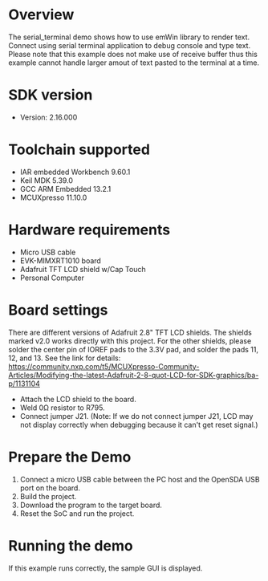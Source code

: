 Overview
========
The serial_terminal demo shows how to use emWin library to render text. Connect using serial terminal application to debug console and type text.
Please note that this example does not make use of receive buffer thus this example cannot handle larger amout of text pasted to the terminal at a time.

SDK version
===========
- Version: 2.16.000

Toolchain supported
===================
- IAR embedded Workbench  9.60.1
- Keil MDK  5.39.0
- GCC ARM Embedded  13.2.1
- MCUXpresso  11.10.0

Hardware requirements
=====================
- Micro USB cable
- EVK-MIMXRT1010 board
- Adafruit TFT LCD shield w/Cap Touch
- Personal Computer

Board settings
==============
There are different versions of Adafruit 2.8" TFT LCD shields. The shields marked
v2.0 works directly with this project. For the other shields, please solder
the center pin of IOREF pads to the 3.3V pad, and solder the pads 11, 12, and 13.
See the link for details:
https://community.nxp.com/t5/MCUXpresso-Community-Articles/Modifying-the-latest-Adafruit-2-8-quot-LCD-for-SDK-graphics/ba-p/1131104

- Attach the LCD shield to the board.
- Weld 0Ω resistor to R795.
- Connect jumper J21.
(Note: If we do not connect jumper J21, LCD may not display correctly when debugging 
because it can't get reset signal.)

Prepare the Demo
================
1.  Connect a micro USB cable between the PC host and the OpenSDA USB port on the board.
2.  Build the project.
3.  Download the program to the target board.
4.  Reset the SoC and run the project.

Running the demo
================
If this example runs correctly, the sample GUI is displayed.
